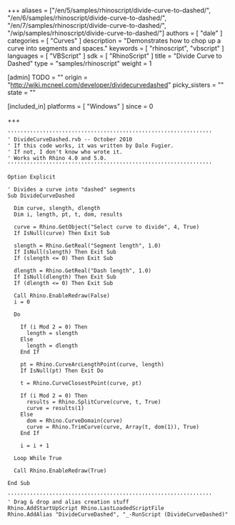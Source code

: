 +++
aliases = ["/en/5/samples/rhinoscript/divide-curve-to-dashed/", "/en/6/samples/rhinoscript/divide-curve-to-dashed/", "/en/7/samples/rhinoscript/divide-curve-to-dashed/", "/wip/samples/rhinoscript/divide-curve-to-dashed/"]
authors = [ "dale" ]
categories = [ "Curves" ]
description = "Demonstrates how to chop up a curve into segments and spaces."
keywords = [ "rhinoscript", "vbscript" ]
languages = [ "VBScript" ]
sdk = [ "RhinoScript" ]
title = "Divide Curve to Dashed"
type = "samples/rhinoscript"
weight = 1

[admin]
TODO = ""
origin = "http://wiki.mcneel.com/developer/dividecurvedashed"
picky_sisters = ""
state = ""

[included_in]
platforms = [ "Windows" ]
since = 0

+++

```vbnet
''''''''''''''''''''''''''''''''''''''''''''''''''''''''''''''''
' DivideCurveDashed.rvb -- October 2010
' If this code works, it was written by Dale Fugier.
' If not, I don't know who wrote it.
' Works with Rhino 4.0 and 5.0.
''''''''''''''''''''''''''''''''''''''''''''''''''''''''''''''''

Option Explicit

' Divides a curve into "dashed" segments
Sub DivideCurveDashed

  Dim curve, slength, dlength
  Dim i, length, pt, t, dom, results

  curve = Rhino.GetObject("Select curve to divide", 4, True)
  If IsNull(curve) Then Exit Sub

  slength = Rhino.GetReal("Segment length", 1.0)
  If IsNull(slength) Then Exit Sub
  If (slength <= 0) Then Exit Sub  

  dlength = Rhino.GetReal("Dash length", 1.0)
  If IsNull(dlength) Then Exit Sub
  If (dlength <= 0) Then Exit Sub

  Call Rhino.EnableRedraw(False)
  i = 0

  Do

    If (i Mod 2 = 0) Then
      length = slength
    Else
      length = dlength
    End If

    pt = Rhino.CurveArcLengthPoint(curve, length)
    If IsNull(pt) Then Exit Do

    t = Rhino.CurveClosestPoint(curve, pt)

    If (i Mod 2 = 0) Then
      results = Rhino.SplitCurve(curve, t, True)
      curve = results(1)
    Else
      dom = Rhino.CurveDomain(curve)
      curve = Rhino.TrimCurve(curve, Array(t, dom(1)), True)
    End If

    i = i + 1

  Loop While True    

  Call Rhino.EnableRedraw(True)

End Sub

''''''''''''''''''''''''''''''''''''''''''''''''''''''''''''''''
' Drag & drop and alias creation stuff
Rhino.AddStartUpScript Rhino.LastLoadedScriptFile
Rhino.AddAlias "DivideCurveDashed", "_-RunScript (DivideCurveDashed)"
```
